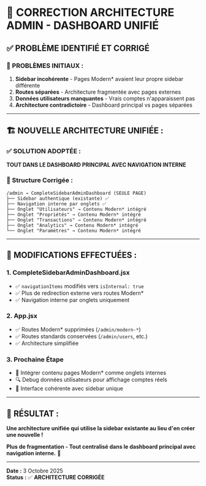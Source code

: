 # 🔄 CORRECTION ARCHITECTURE ADMIN - DASHBOARD UNIFIÉ

## ✅ **PROBLÈME IDENTIFIÉ ET CORRIGÉ**

### **🎯 PROBLÈMES INITIAUX :**
1. **Sidebar incohérente** - Pages Modern* avaient leur propre sidebar différente
2. **Routes séparées** - Architecture fragmentée avec pages externes
3. **Données utilisateurs manquantes** - Vrais comptes n'apparaissent pas
4. **Architecture contradictoire** - Dashboard principal vs pages séparées

---

## 🏗️ **NOUVELLE ARCHITECTURE UNIFIÉE :**

### **✅ SOLUTION ADOPTÉE :**
**TOUT DANS LE DASHBOARD PRINCIPAL AVEC NAVIGATION INTERNE**

### **📍 Structure Corrigée :**
```
/admin → CompleteSidebarAdminDashboard (SEULE PAGE)
├── Sidebar authentique (existante) ✅
├── Navigation interne par onglets ✅
├── Onglet "Utilisateurs" → Contenu Modern* intégré
├── Onglet "Propriétés" → Contenu Modern* intégré
├── Onglet "Transactions" → Contenu Modern* intégré
├── Onglet "Analytics" → Contenu Modern* intégré
└── Onglet "Paramètres" → Contenu Modern* intégré
```

---

## 🔧 **MODIFICATIONS EFFECTUÉES :**

### **1. CompleteSidebarAdminDashboard.jsx**
- ✅ `navigationItems` modifiés vers `isInternal: true`
- ✅ Plus de redirection externe vers routes Modern*
- ✅ Navigation interne par onglets uniquement

### **2. App.jsx**
- ✅ Routes Modern* supprimées (`/admin/modern-*`)
- ✅ Routes standards conservées (`/admin/users`, etc.)
- ✅ Architecture simplifiée

### **3. Prochaine Étape**
- 🔄 Intégrer contenu pages Modern* comme onglets internes
- 🔍 Debug données utilisateurs pour affichage comptes réels
- 🎨 Interface cohérente avec sidebar unique

---

## 🎯 **RÉSULTAT :**

**Une architecture unifiée qui utilise la sidebar existante au lieu d'en créer une nouvelle !**

**Plus de fragmentation - Tout centralisé dans le dashboard principal avec navigation interne.** 🎯

---

**Date :** 3 Octobre 2025  
**Status :** ✅ **ARCHITECTURE CORRIGÉE**